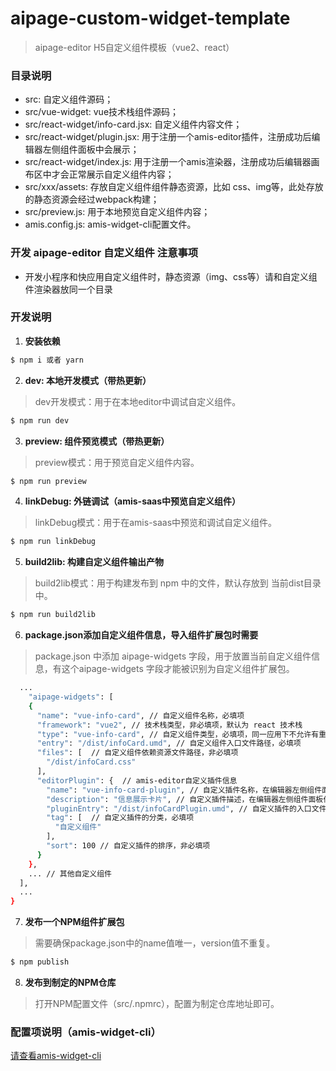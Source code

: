 # aipage-custom-widget-template
> aipage-editor H5自定义组件模板（vue2、react）

### 目录说明
- src: 自定义组件源码；
- src/vue-widget: vue技术栈组件源码；
- src/react-widget/info-card.jsx: 自定义组件内容文件；
- src/react-widget/plugin.jsx: 用于注册一个amis-editor插件，注册成功后编辑器左侧组件面板中会展示；
- src/react-widget/index.js: 用于注册一个amis渲染器，注册成功后编辑器画布区中才会正常展示自定义组件内容；
- src/xxx/assets: 存放自定义组件组件静态资源，比如 css、img等，此处存放的静态资源会经过webpack构建；
- src/preview.js: 用于本地预览自定义组件内容；
- amis.config.js: amis-widget-cli配置文件。

### 开发 aipage-editor 自定义组件 注意事项
- 开发小程序和快应用自定义组件时，静态资源（img、css等）请和自定义组件渲染器放同一个目录

### 开发说明

1. **安装依赖**
```bash
$ npm i 或者 yarn
```

2. **dev: 本地开发模式（带热更新）**
> dev开发模式：用于在本地editor中调试自定义组件。
```bash
$ npm run dev
```

3. **preview: 组件预览模式（带热更新）**
> preview模式：用于预览自定义组件内容。
```bash
$ npm run preview
```

4. **linkDebug: 外链调试（amis-saas中预览自定义组件）**
> linkDebug模式：用于在amis-saas中预览和调试自定义组件。
```bash
$ npm run linkDebug
```
5. **build2lib: 构建自定义组件输出产物**
> build2lib模式：用于构建发布到 npm 中的文件，默认存放到 当前dist目录中。
```bash
$ npm run build2lib
```
6. **package.json添加自定义组件信息，导入组件扩展包时需要**
> package.json 中添加 aipage-widgets 字段，用于放置当前自定义组件信息，有这个aipage-widgets 字段才能被识别为自定义组件扩展包。
```bash
  ...
    "aipage-widgets": [
    {
      "name": "vue-info-card", // 自定义组件名称，必填项
      "framework": "vue2", // 技术栈类型，非必填项，默认为 react 技术栈
      "type": "vue-info-card", // 自定义组件类型，必填项，同一应用下不允许有重复的自定义组件类型
      "entry": "/dist/infoCard.umd", // 自定义组件入口文件路径，必填项
      "files": [  // 自定义组件依赖资源文件路径，非必填项
        "/dist/infoCard.css"
      ],
      "editorPlugin": {  // amis-editor自定义插件信息
        "name": "vue-info-card-plugin", // 自定义插件名称，在编辑器左侧组件面板作为title展示，必填项
        "description": "信息展示卡片", // 自定义插件描述，在编辑器左侧组件面板作为描述信息展示，必填项
        "pluginEntry": "/dist/infoCardPlugin.umd", // 自定义插件的入口文件，必填项
        "tag": [  // 自定义插件的分类，必填项
          "自定义组件"
        ],
        "sort": 100 // 自定义插件的排序，非必填项
      }
    },
    ... // 其他自定义组件
  ],
  ...
}
```
7. **发布一个NPM组件扩展包**
> 需要确保package.json中的name值唯一，version值不重复。
```bash
$ npm publish
```

8. **发布到制定的NPM仓库**
> 打开NPM配置文件（src/.npmrc），配置为制定仓库地址即可。

### 配置项说明（amis-widget-cli）
[请查看amis-widget-cli](https://github.com/aisuda/amis-widget-cli)



